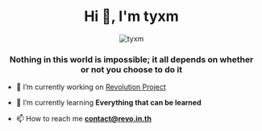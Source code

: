 <h1 align="center">Hi 👋, I'm tyxm</h1>
<p align="center"><img align="center" src="https://avatars.githubusercontent.com/u/43444421?v=4" alt="tyxm" /></p>
<h3 align="center">Nothing in this world is impossible; it all depends on whether or not you choose to do it</h3>

- 🔭 I’m currently working on [Revolution Project](https://revo.in.th/)

- 🌱 I’m currently learning **Everything that can be learned**

- 📫 How to reach me **contact@revo.in.th**

